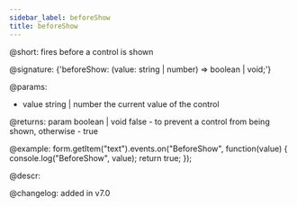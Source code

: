 ```yaml
---
sidebar_label: beforeShow
title: beforeShow
---          
```


@short: fires before a control is shown
 
@signature: {'beforeShow: (value: string | number) => boolean | void;'}

@params:
- value     string | number     the current value of the control

@returns:
param   boolean | void     false - to prevent a control from being shown, otherwise - true


@example:
form.getItem("text").events.on("BeforeShow", function(value) {
    console.log("BeforeShow", value);
    return true;
});



@descr:

@changelog: added in v7.0
